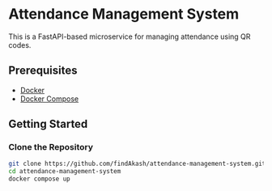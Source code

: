 # Attendance Management System

This is a FastAPI-based microservice for managing attendance using QR codes.

## Prerequisites

- [Docker](https://www.docker.com/get-started)
- [Docker Compose](https://docs.docker.com/compose/install/)

## Getting Started

### Clone the Repository

```sh
git clone https://github.com/findAkash/attendance-management-system.git
cd attendance-management-system
docker compose up
```
